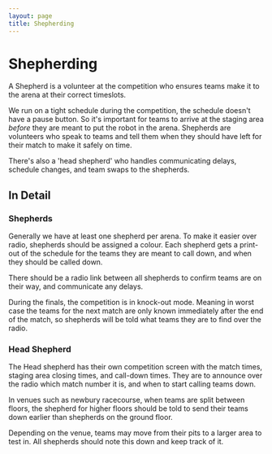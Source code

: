 ```yaml
---
layout: page
title: Shepherding
---
```


Shepherding
=============

A Shepherd is a volunteer at the competition who ensures teams make it to the arena at their correct timeslots.

We run on a tight schedule during the competition, the schedule doesn't have a pause button. So it's important for teams to arrive at the staging area *before* they are meant to put the robot in the arena. Shepherds are volunteers who speak to teams and tell them when they should have left for their match to make it safely on time.

There's also a 'head shepherd' who handles communicating delays, schedule changes, and team swaps to the shepherds.

## In Detail


### Shepherds

Generally we have at least one shepherd per arena. To make it easier over radio, shepherds should be assigned a colour. Each shepherd gets a print-out of the schedule for the teams they are meant to call down, and when they should be called down.

There should be a radio link between all shepherds to confirm teams are on their way, and communicate any delays.

During the finals, the competition is in knock-out mode. Meaning in worst case the teams for the next match are only known immediately after the end of the match, so shepherds will be told what teams they are to find over the radio.

### Head Shepherd

The Head shepherd has their own competition screen with the match times, staging area closing times, and call-down times. They are to announce over the radio which match number it is, and when to start calling teams down.

In venues such as newbury racecourse, when teams are split between floors, the shepherd for higher floors should be told to send their teams down earlier than shepherds on the ground floor.

Depending on the venue, teams may move from their pits to a larger area to test in. All shepherds should note this down and keep track of it.